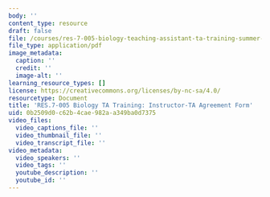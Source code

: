 ```yaml
---
body: ''
content_type: resource
draft: false
file: /courses/res-7-005-biology-teaching-assistant-ta-training-summer-2020/instructor-ta-agreement-form2.pdf
file_type: application/pdf
image_metadata:
  caption: ''
  credit: ''
  image-alt: ''
learning_resource_types: []
license: https://creativecommons.org/licenses/by-nc-sa/4.0/
resourcetype: Document
title: 'RES.7-005 Biology TA Training: Instructor-TA Agreement Form'
uid: 0b2509d0-c62b-4cae-982a-a349ba0d7375
video_files:
  video_captions_file: ''
  video_thumbnail_file: ''
  video_transcript_file: ''
video_metadata:
  video_speakers: ''
  video_tags: ''
  youtube_description: ''
  youtube_id: ''
---
```

